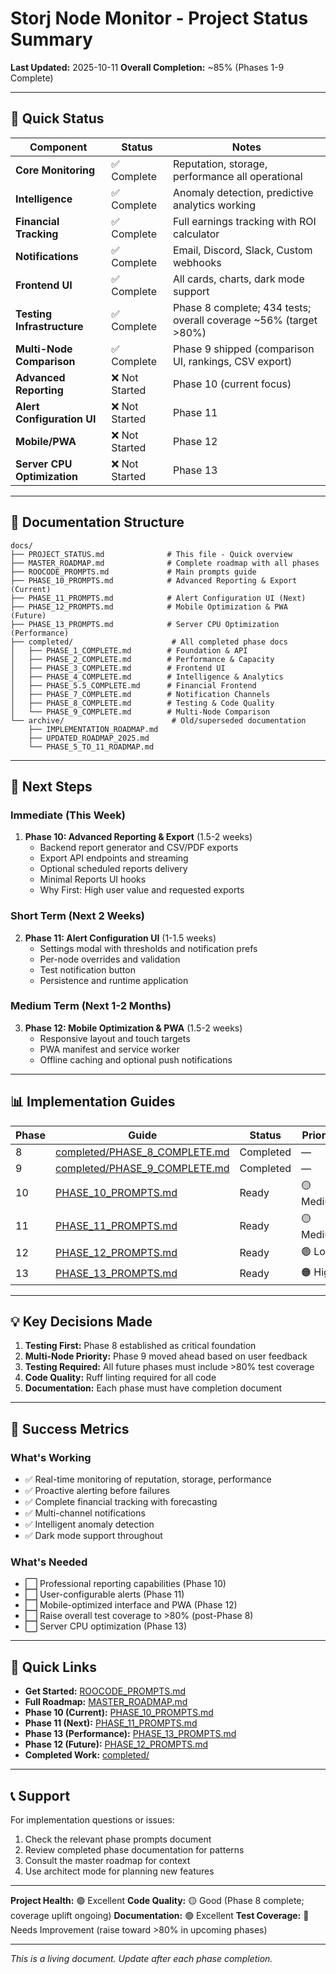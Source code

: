 # Storj Node Monitor - Project Status Summary

**Last Updated:** 2025-10-11
**Overall Completion:** ~85% (Phases 1-9 Complete)

---

## 🎯 Quick Status

| Component | Status | Notes |
|-----------|--------|-------|
| **Core Monitoring** | ✅ Complete | Reputation, storage, performance all operational |
| **Intelligence** | ✅ Complete | Anomaly detection, predictive analytics working |
| **Financial Tracking** | ✅ Complete | Full earnings tracking with ROI calculator |
| **Notifications** | ✅ Complete | Email, Discord, Slack, Custom webhooks |
| **Frontend UI** | ✅ Complete | All cards, charts, dark mode support |
| **Testing Infrastructure** | ✅ Complete | Phase 8 complete; 434 tests; overall coverage ~56% (target >80%) |
| **Multi-Node Comparison** | ✅ Complete | Phase 9 shipped (comparison UI, rankings, CSV export) |
| **Advanced Reporting** | ❌ Not Started | Phase 10 (current focus) |
| **Alert Configuration UI** | ❌ Not Started | Phase 11 |
| **Mobile/PWA** | ❌ Not Started | Phase 12 |
| **Server CPU Optimization** | ❌ Not Started | Phase 13 |

---

## 📂 Documentation Structure

```
docs/
├── PROJECT_STATUS.md              # This file - Quick overview
├── MASTER_ROADMAP.md              # Complete roadmap with all phases
├── ROOCODE_PROMPTS.md             # Main prompts guide
├── PHASE_10_PROMPTS.md            # Advanced Reporting & Export (Current)
├── PHASE_11_PROMPTS.md            # Alert Configuration UI (Next)
├── PHASE_12_PROMPTS.md            # Mobile Optimization & PWA (Future)
├── PHASE_13_PROMPTS.md            # Server CPU Optimization (Performance)
├── completed/                      # All completed phase docs
│   ├── PHASE_1_COMPLETE.md        # Foundation & API
│   ├── PHASE_2_COMPLETE.md        # Performance & Capacity
│   ├── PHASE_3_COMPLETE.md        # Frontend UI
│   ├── PHASE_4_COMPLETE.md        # Intelligence & Analytics
│   ├── PHASE_5.5_COMPLETE.md      # Financial Frontend
│   ├── PHASE_7_COMPLETE.md        # Notification Channels
│   ├── PHASE_8_COMPLETE.md        # Testing & Code Quality
│   └── PHASE_9_COMPLETE.md        # Multi-Node Comparison
└── archive/                        # Old/superseded documentation
    ├── IMPLEMENTATION_ROADMAP.md
    ├── UPDATED_ROADMAP_2025.md
    └── PHASE_5_TO_11_ROADMAP.md
```

---

## 🚀 Next Steps

### Immediate (This Week)
1. **Phase 10: Advanced Reporting & Export** (1.5-2 weeks)
   - Backend report generator and CSV/PDF exports
   - Export API endpoints and streaming
   - Optional scheduled reports delivery
   - Minimal Reports UI hooks
   - Why First: High user value and requested exports

### Short Term (Next 2 Weeks)
2. **Phase 11: Alert Configuration UI** (1-1.5 weeks)
   - Settings modal with thresholds and notification prefs
   - Per-node overrides and validation
   - Test notification button
   - Persistence and runtime application

### Medium Term (Next 1-2 Months)
3. **Phase 12: Mobile Optimization & PWA** (1.5-2 weeks)
   - Responsive layout and touch targets
   - PWA manifest and service worker
   - Offline caching and optional push notifications

---

## 📊 Implementation Guides

| Phase | Guide | Status | Priority |
|-------|-------|--------|----------|
| 8 | [completed/PHASE_8_COMPLETE.md](completed/PHASE_8_COMPLETE.md) | Completed | — |
| 9 | [completed/PHASE_9_COMPLETE.md](completed/PHASE_9_COMPLETE.md) | Completed | — |
| 10 | [PHASE_10_PROMPTS.md](PHASE_10_PROMPTS.md) | Ready | 🟡 Medium |
| 11 | [PHASE_11_PROMPTS.md](PHASE_11_PROMPTS.md) | Ready | 🟡 Medium |
| 12 | [PHASE_12_PROMPTS.md](PHASE_12_PROMPTS.md) | Ready | 🟢 Low |
| 13 | [PHASE_13_PROMPTS.md](PHASE_13_PROMPTS.md) | Ready | 🟠 High |

---

## 💡 Key Decisions Made

1. **Testing First:** Phase 8 established as critical foundation
2. **Multi-Node Priority:** Phase 9 moved ahead based on user feedback
3. **Testing Required:** All future phases must include >80% test coverage
4. **Code Quality:** Ruff linting required for all code
5. **Documentation:** Each phase must have completion document

---

## 🎯 Success Metrics

### What's Working
- ✅ Real-time monitoring of reputation, storage, performance
- ✅ Proactive alerting before failures
- ✅ Complete financial tracking with forecasting
- ✅ Multi-channel notifications
- ✅ Intelligent anomaly detection
- ✅ Dark mode support throughout

### What's Needed
- ⬜ Professional reporting capabilities (Phase 10)
- ⬜ User-configurable alerts (Phase 11)
- ⬜ Mobile-optimized interface and PWA (Phase 12)
- ⬜ Raise overall test coverage to >80% (post-Phase 8)
- ⬜ Server CPU optimization (Phase 13)

---

## 🔗 Quick Links

- **Get Started:** [ROOCODE_PROMPTS.md](ROOCODE_PROMPTS.md)
- **Full Roadmap:** [MASTER_ROADMAP.md](MASTER_ROADMAP.md)
- **Phase 10 (Current):** [PHASE_10_PROMPTS.md](PHASE_10_PROMPTS.md)
- **Phase 11 (Next):** [PHASE_11_PROMPTS.md](PHASE_11_PROMPTS.md)
- **Phase 13 (Performance):** [PHASE_13_PROMPTS.md](PHASE_13_PROMPTS.md)
- **Phase 12 (Future):** [PHASE_12_PROMPTS.md](PHASE_12_PROMPTS.md)
- **Completed Work:** [completed/](completed/)

---

## 📞 Support

For implementation questions or issues:
1. Check the relevant phase prompts document
2. Review completed phase documentation for patterns
3. Consult the master roadmap for context
4. Use architect mode for planning new features

---

**Project Health:** 🟢 Excellent
**Code Quality:** 🟡 Good (Phase 8 complete; coverage uplift ongoing)
**Documentation:** 🟢 Excellent
**Test Coverage:** 🔴 Needs Improvement (raise toward >80% in upcoming phases)

---

*This is a living document. Update after each phase completion.*